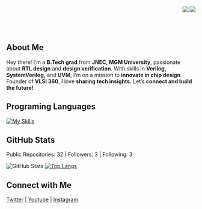 <img align="right" src="https://visitor-badge.laobi.icu/badge?page_id=karan-nevage.karan-nevage&left_color=orange&right_color=orange&left_text=Visitors" />

<img align="right" src="https://readme-typing-svg.herokuapp.com/?font=Satisfy&size=35&center=true&vCenter=true&width=500&color=F73B14&height=70&duration=4000&lines=Hi+There!+👋;+I'm+Karankumar+Nevage!;" />
<br><br>
<br><br>

## About Me

Hey there! I’m a **B.Tech grad** from **JNEC, MGM University**, passionate about **RTL design** and **design verification**. With skills in **Verilog, SystemVerilog,** and **UVM**, I’m on a mission to **innovate in chip design**. Founder of **VLSI 360**, I love **sharing tech insights.** Let’s **connect and build the future!**
## Programing Languages

[![My Skills](https://skillicons.dev/icons?i=py,c,cpp&perline=8)](https://skillicons.dev)

## GitHub Stats
Public Repositories: 32 | Followers: 3 | Following: 3

![GitHub Stats](https://github-readme-stats.vercel.app/api?username=Karan-nevage&show_icons=true&theme=radical)
[![Top Langs](https://github-readme-stats.vercel.app/api/top-langs/?username=Karan-nevage&layout=compact&theme=dark)](https://github.com/anuraghazra/github-readme-stats)

## Connect with Me

<a href="https://twitter.com/KarankumarNeva1" target="_blank" rel="noopener noreferrer"><Icon /> Twitter</a> | <a href="https://youtube.com/@FluxrayElectronics" target="_blank" rel="noopener noreferrer"><Icon /> Youtube</a> | <a href="https://instagram.com/ind_karanog/" target="_blank" rel="noopener noreferrer"><Icon /> Instagram</a>
